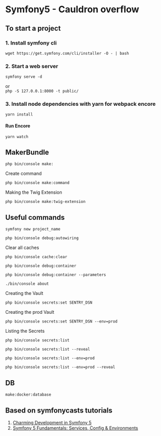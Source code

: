 # Symfony5 - Cauldron overflow

## To start a project

### 1. Install symfony cli
````
wget https://get.symfony.com/cli/installer -O - | bash
````  

### 2. Start a web server  
````
symfony serve -d
````  
or  
``
php -S 127.0.0.1:8000 -t public/
``

### 3. Install node dependencies with yarn for webpack encore
````
yarn install
````  
#### Run Encore
````
yarn watch
````

## MakerBundle
````
php bin/console make:
````

Create command
````
php bin/console make:command
````

Making the Twig Extension
````
php bin/console make:twig-extension
````

## Useful commands  
````
symfony new project_name
````  
````
php bin/console debug:autowiring
````  
Clear all caches  
````
php bin/console cache:clear
````

````
php bin/console debug:container
```` 

````
php bin/console debug:container --parameters
````

````
./bin/console about
````  

Creating the Vault  
````
php bin/console secrets:set SENTRY_DSN
````

Creating the prod Vault
````
php bin/console secrets:set SENTRY_DSN --env=prod
````

Listing the Secrets
````
php bin/console secrets:list
````

````
php bin/console secrets:list --reveal
````

````
php bin/console secrets:list --env=prod
````

````
php bin/console secrets:list --env=prod --reveal
````

## DB
````
make:docker:database
````

## Based on symfonycasts tutorials  
1. <a href="https://symfonycasts.com/screencast/symfony">Charming Development in Symfony 5</a>
2. <a href="https://symfonycasts.com/screencast/symfony-fundamentals">Symfony 5 Fundamentals: Services, Config & Environments</a>
